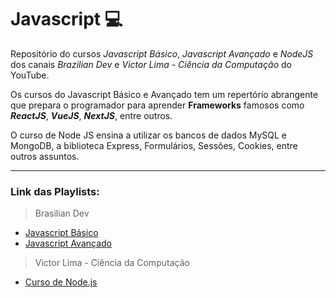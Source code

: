 # Javascript  💻
Repositório do cursos *Javascript Básico*, *Javascript Avançado* e *NodeJS* dos canais *Brazilian Dev* e *Victor Lima - Ciência da Computação* do YouTube.

Os cursos do Javascript Básico e Avançado tem um repertório abrangente que prepara o programador para aprender **Frameworks** famosos como _**ReactJS**_, _**VueJS**_, _**NextJS**_, entre outros.

O curso de Node JS ensina a utilizar os bancos de dados MySQL e MongoDB, a biblioteca Express, Formulários, Sessões, Cookies, entre outros assuntos.
***
### Link das Playlists:
>Brasilian Dev
* [Javascript Básico ](https://youtube.com/playlist?list=PL-R1FQNkywO55236fniVp6LKGAVZXcmnr&si=kTxPRczZilAdJgCv)
* [Javascript Avançado ](https://youtube.com/playlist?list=PL-R1FQNkywO4sD42B6OI6KjG3uOPT0aNl&si=psMXfg-c5TZVSrlT)

>Victor Lima - Ciência da Computação
* [Curso de Node.js](https://youtube.com/playlist?list=PLJ_KhUnlXUPtbtLwaxxUxHqvcNQndmI4B&si=PQpCBjjhab8FNMgn)
